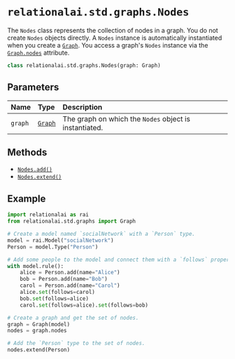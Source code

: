 # `relationalai.std.graphs.Nodes`

The `Nodes` class represents the collection of nodes in a graph.
You do not create `Nodes` objects directly.
A `Nodes` instance is automatically instantiated when you create a [`Graph`](../Graph/README.md).
You access a graph's `Nodes` instance via the [`Graph.nodes`](../Graph/nodes.md) attribute.

```python
class relationalai.std.graphs.Nodes(graph: Graph)
```

## Parameters

| Name | Type | Description |
| :--- | :--- | :------ |
| `graph` | [`Graph`](../Graph/README.md) | The graph on which the `Nodes` object is instantiated. |

## Methods

- [`Nodes.add()`](./add.md)
- [`Nodes.extend()`](./extend.md)

## Example

```python
import relationalai as rai
from relationalai.std.graphs import Graph

# Create a model named `socialNetwork` with a `Person` type.
model = rai.Model("socialNetwork")
Person = model.Type("Person")

# Add some people to the model and connect them with a `follows` property.
with model.rule():
    alice = Person.add(name="Alice")
    bob = Person.add(name="Bob")
    carol = Person.add(name="Carol")
    alice.set(follows=carol)
    bob.set(follows=alice)
    carol.set(follows=alice).set(follows=bob)

# Create a graph and get the set of nodes.
graph = Graph(model)
nodes = graph.nodes

# Add the `Person` type to the set of nodes.
nodes.extend(Person)
```
